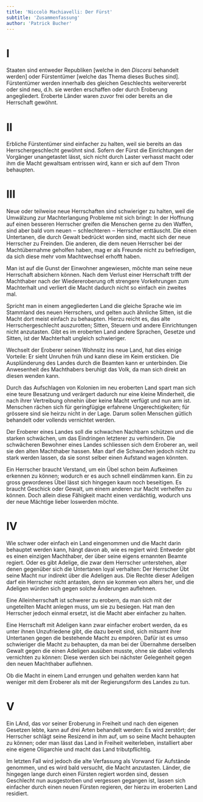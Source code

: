 ```yaml
---
title: 'Niccolò Machiavelli: Der Fürst'
subtitle: 'Zusammenfassung'
author: 'Patrick Bucher'
---
```


# I

Staaten sind entweder Republiken [welche in den _Discorsi_ behandelt werden]
oder Fürstentümer [welche das Thema dieses Buches sind]. Fürstentümer werden
innerhalb des gleichen Geschlechts weitervererbt oder sind neu, d.h. sie werden
erschaffen oder durch Eroberung angegliedert. Eroberte Länder waren zuvor frei
oder bereits an die Herrschaft gewöhnt.

# II

Erbliche Fürstentümer sind einfacher zu halten, weil sie bereits an das
Herrschergeschlecht gewöhnt sind. Sofern der Fürst die Einrichtungen der
Vorgänger unangetastet lässt, sich nicht durch Laster verhasst macht oder ihm
die Macht gewaltsam entrissen wird, kann er sich auf dem Thron behaupten.

# III

Neue oder teilweise neue Herrschaften sind schwieriger zu halten, weil die
Umwälzung zur Machterlangung Probleme mit sich bringt: In der Hoffnung auf einen
besseren Herrscher greifen die Menschen gerne zu den Waffen, sind aber bald vom
neuen ‒ schlechteren ‒ Herrscher enttäuscht. Die einen Untertanen, die durch
Gewalt bedrückt worden sind, macht sich der neue Herrscher zu Freinden. Die
anderen, die dem neuen Herrscher bei der Machtübernahme geholfen haben, mag er
als Freunde nicht zu befriedigen, da sich diese mehr vom Machtwechsel erhofft
haben.

Man ist auf die Gunst der Einwohner angewiesen, möchte man seine neue Herrschaft
absichern können. Nach dem Verlust einer Herrschaft trifft der Machthaber nach
der Wiedereroberung oft strengere Vorkehrungen zum Machterhalt und verliert die
Macht dadurch nicht so einfach ein zweites mal.

Spricht man in einem angegliederten Land die gleiche Sprache wie im Stammland
des neuen Herrschers, und gelten auch ähnliche Sitten, ist die Macht dort meist
einfach zu behaupten. Hierzu reicht es, das alte Herrschergeschlecht
auszurotten; Sitten, Steuern und andere Einrichtungen nicht anzutasten. Gibt es
im eroberten Land andere Sprachen, Gesetze und Sitten, ist der Machterhalt
ungleich schwieriger.

Wechselt der Eroberer seinen Wohnsitz ins neue Land, hat dies einige Vorteile:
Er sieht Unruhen früh und kann diese im Keim ersticken. Die Ausplünderung des
Landes durch die Beamten kann er unterbinden. Die Anwesenheit des Machthabers
beruhigt das Volk, da man sich direkt an diesen wenden kann.

Durch das Aufschlagen von Kolonien im neu eroberten Land spart man sich eine
teure Besatzung und verärgert dadurch nur eine kleine Minderheit, die nach ihrer
Vertreibung ohnehin über keine Macht verfügt und nun arm ist. Menschen rächen
sich für geringfügige erfahrene Ungerechtigkeiten; für grössere sind sie heirzu
nicht in der Lage. Darum sollen Menschen gütlich behandelt oder vollends
vernichtet werden.

Der Eroberer eines Landes soll die schwachen Nachbarn schützen und die starken
schwächen, um das Eindringen letzterer zu verhindern. Die schwächeren Bewohner
eines Landes schliessen sich dem Eroberer an, weil sie den alten Machthaber
hassen. Man darf die Schwachen jedoch nicht zu stark werden lassen, da sie sonst
selber einen Aufstand wagen könnten.

Ein Herrscher braucht Verstand, um ein Übel schon beim Aufkeimen erkennen zu
können; wodurch er es auch schnell eindämmen kann. Ein zu gross gewordenes Übel
lässt sich hingegen kaum noch beseitigen. Es braucht Geschick oder Gewalt, um
einem anderen zur Macht verhelfen zu können. Doch allein diese Fähigkeit macht
einen verdächtig, wodurch uns der neue Mächtige lieber loswerden möchte.

# IV

Wie schwer oder einfach ein Land eingenommen und die Macht darin behauptet
werden kann, hängt davon ab, wie es regiert wird: Entweder gibt es einen
einzigen Machthaber, der über seine eigens ernannten Beamte regiert. Oder es
gibt Adelige, die zwar dem Herrscher unterstehen, aber denen gegenüber sich die
Untertanen loyal verhalten: Der Herrscher Übt seine Macht nur indirekt über die
Adeligen aus. Die Rechte dieser Adeligen darf ein Herrscher nicht antasten, denn
sie kommen von alters her, und die Adeligen würden sich gegen solche Änderungen
auflehnen.

Eine Alleinherrschaft ist schwerer zu erobern, da man sich mit der ungeteilten
Macht anlegen muss, um sie zu besiegen. Hat man den Herrscher jedoch einmal
ersetzt, ist die Macht aber einfacher zu halten.

Eine Herrschaft mit Adeligen kann zwar einfacher erobert werden, da es unter
ihnen Unzufriedene gibt, die dazu bereit sind, sich mitsamt ihrer Untertanen
gegen die bestehende Macht zu empören. Dafür ist es umso schwieriger die Macht
zu behaupten, da man bei der Übernahme derselben Gewalt gegen die einen Adeligen
ausüben musste, ohne sie dabei vollends vernichten zu können: Diese werden sich
bei nächster Gelegenheit gegen den neuen Machthaber auflehnen.

Ob die Macht in einem Land errungen und gehalten werden kann hat weniger mit dem
Eroberer als mit der Regierungsform des Landes zu tun.

# V

Ein LAnd, das vor seiner Eroberung in Freiheit und nach den eigenen Gesetzen
lebte, kann auf drei Arten behandelt werden: Es wird zerstört; der Herrscher
schlägt seine Resizend in ihm auf, um so seine Macht behaupten zu können; oder
man lässt das Land in Freiheit weiterleben, installiert aber eine eigene
Oligarchie und macht das Land tributpflichtig.

Im letzten Fall wird jedoch die alte Verfassung als Vorwand für Aufstände
genommen, und es wird bald versucht, die Macht anzutasten. Länder, die hingegen
lange durch einen Fürsten regiert worden sind, dessen Geschlecht nun
ausgestorben und vergessen gegangen ist, lassen sich einfacher durch einen neuen
Fürsten regieren, der hierzu im eroberten Land residiert.

